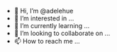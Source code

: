 - 👋 Hi, I’m @adelehue
- 👀 I’m interested in ...
- 🌱 I’m currently learning ...
- 💞️ I’m looking to collaborate on ...
- 📫 How to reach me ...

<!---
adelehue/adelehue is a ✨ special ✨ repository because its `README.md` (this file) appears on your GitHub profile.
You can click the Preview link to take a look at your changes.
--->
